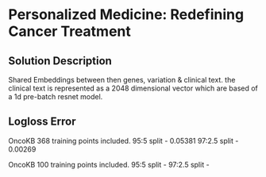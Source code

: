 # Personalized Medicine: Redefining Cancer Treatment

## Solution Description
Shared Embeddings between then genes, variation & clinical text. the clinical text is represented as a 2048 dimensional vector which are based of a 1d pre-batch resnet model.


## Logloss Error


OncoKB 368 training points included.
95:5 split - 0.05381
97:2.5 split - 0.00269

OncoKB 100 training points included.
95:5 split - 
97:2.5 split - 
